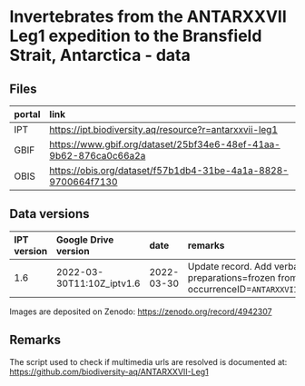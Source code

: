 # Invertebrates from the ANTARXXVII Leg1 expedition to the Bransfield Strait, Antarctica - data


## Files

portal | link
:-- | :--
IPT | https://ipt.biodiversity.aq/resource?r=antarxxvii-leg1
GBIF | https://www.gbif.org/dataset/25bf34e6-48ef-41aa-9b62-876ca0c66a2a
OBIS | https://obis.org/dataset/f57b1db4-31be-4a1a-8828-9700664f7130


## Data versions

IPT version | Google Drive version | date | remarks
:--|:--|:--|:--
1.6 | 2022-03-30T11:10Z_iptv1.6 | 2022-03-30 | Update record. Add verbatimIdentification field, change preparations=frozen from preparations=ethanol for occurrenceID=`ANTARXXVII_LEG1_AB_St2_AT_St2_A_025.1a` 

Images are deposited on Zenodo: https://zenodo.org/record/4942307




## Remarks

The script used to check if multimedia urls are resolved is documented at: https://github.com/biodiversity-aq/ANTARXXVII-Leg1
